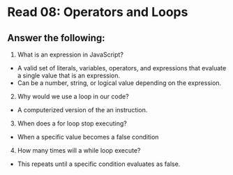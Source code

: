 # Read 08: Operators and Loops

## Answer the following:

1. What is an expression in JavaScript?

- A valid set of literals, variables, operators, and expressions that evaluate a single value that is an expression.
- Can be a number, string, or logical value depending on the expression.

2. Why would we use a loop in our code?

- A computerized version of the an instruction.

3. When does a for loop stop executing?

- When a specific value becomes a false condition

4. How many times will a while loop execute?

- This repeats until a specific condition evaluates as false.
